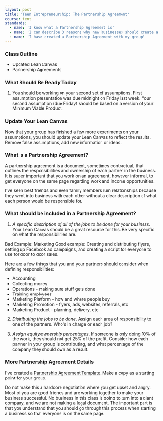 ```yaml
---
layout: post
title: 'Teen Entrepreneurship: The Partnership Agreement'
course: tent
standards:
  - name: 'I know what a Partnership Agreement is'
  - name: 'I can describe 3 reasons why new businesses should create a Partnership Agreement'
  - name: 'I have created a Partnership Agreement with my group'
---
```


### Class Outline

* Updated Lean Canvas
* Partnership Agreements

### What Should Be Ready Today

1. You should be working on your second set of assumptions. First assumption presentation was due midnight on Friday last week. Your second assumption (due Friday) should be based on a version of your Minimum Viable Product.

### Update Your Lean Canvas

Now that your group has finished a few more experiments on your assumptions, you should update your Lean Canvas to reflect the results. Remove false assumptions, add new information or ideas.

### What is a Partnership Agreement?

A partnership agreement is a document, sometimes contractual, that outlines the responsibilities and ownership of each partner in the business. It is super important that you work on an agreement, however informal, to get everyone on the same page regarding work and income opportunities.

I've seen best friends and even family members ruin relationships because they went into business with each other without a clear description of what each person would be responsible for.

### What should be included in a Partnership Agreement?

1. *A specific description of all of the jobs to be done for your business*. Your Lean Canvas should be a great resource for this. Be very specific on what the responsibilities are.

Bad Example: Marketing
Good example: Creating and distributing flyers, setting up Facebook ad campaigns, and creating a script for everyone to use for door to door sales.

Here are a few things that you and your partners should consider when defining responsibilities:

* Accounting
* Collecting money
* Operations - making sure stuff gets done
* Training employees
* Marketing Platform - how and where people buy
* Marketing Promotion - flyers, ads, websites, referrals, etc
* Marketing Product - planning, delivery, etc

2. *Distributing the jobs to be done*. Assign each area of responsibility to one of the partners. Who's in charge or each job?

3. *Assign equity/ownership percentages*. If someone is only doing 10% of the work, they should not get 25% of the profit. Consider how each partner in your group is contributing, and what percentage of the company they should own as a result.

### More Partnership Agreement Details

I've created a [Partnership Agreement Template](https://docs.google.com/a/alpinedistrict.org/document/d/1ZgQtPXnJbAxGyVmUORQVc-LlswbnAKeO0Jce3bK8g_E/edit#heading=h.5g3k2j1i9t7d). Make a copy as a starting point for your group.

Do not make this a hardcore negotiation where you get upset and angry. Most of you are good friends and are working together to make your business successful. No business in this class is going to turn into a giant company, and we are not making a legal document. The important part is that you understand that you should go through this process when starting a business so that everyone is on the same page.